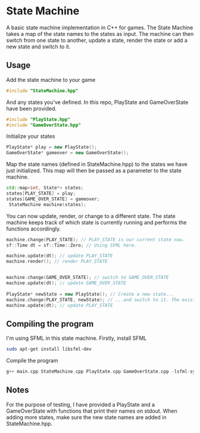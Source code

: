 # State Machine

A basic state machine implementation in C++ for games.
The State Machine takes a map of the state names to the states as input. The machine can then switch from one state to another, update a state, render the state or add a new state and switch to it.

## Usage
Add the state machine to your game
```cpp
#include "StateMachine.hpp"
```

And any states you've defined. In this repo, PlayState and GameOverState have been provided.
```cpp
#include "PlayState.hpp"
#include "GameOverState.hpp"
```

Initialize your states
```cpp
PlayState* play = new PlayState();
GameOverState* gameover = new GameOverState();
```

Map the state names (defined in StateMachine.hpp) to the states we have just initialized. This map will then be passed as a parameter to the state machine.
```cpp
std::map<int, State*> states;
states[PLAY_STATE] = play;
states[GAME_OVER_STATE] = gameover;
 StateMachine machine(states);
```

You can now update, render, or change to a different state. The state machine keeps track of which state is currently running and performs the functions accordingly.
```cpp
machine.change(PLAY_STATE); // PLAY_STATE is our current state now.
sf::Time dt = sf::Time::Zero; // Using SFML here.

machine.update(dt); // update PLAY_STATE
machine.render(); // render PLAY_STATE


machine.change(GAME_OVER_STATE); // switch to GAME_OVER_STATE
machine.update(dt); // update GAME_OVER_STATE
    
PlayState* newState = new PlayState(); // Create a new state...
machine.change(PLAY_STATE, newState); // ...and switch to it. The existing PLAY_STATE will be overwritten by the new one.
machine.update(dt); // update PLAY_STATE
```

## Compiling the program
I'm using SFML in this state machine. Firstly, install SFML
```bash
sudo apt-get install libsfml-dev
```

Compile the program
```cpp
g++ main.cpp StateMachine.cpp PlayState.cpp GameOverState.cpp -lsfml-system
```
 
## Notes
For the purpose of testing, I have provided a PlayState and a GameOverState with functions that print their names on stdout. When adding more states, make sure the new state names are added in StateMachine.hpp.